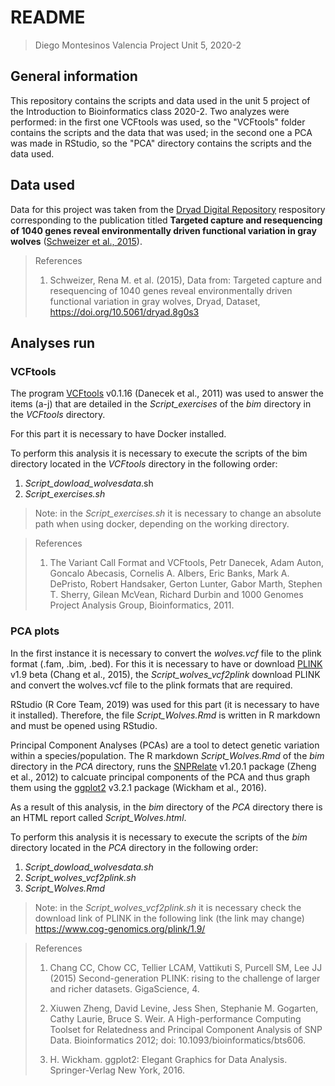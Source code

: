 # README

> Diego Montesinos Valencia
> Project Unit 5, 2020-2

## General information
This repository contains the scripts and data used in the unit 5 project of the Introduction to Bioinformatics class 2020-2. Two analyzes were performed: in the first one VCFtools was used, so the "VCFtools" folder contains the scripts and the data that was used; in the second one a PCA was made in RStudio, so the "PCA" directory contains the scripts and the data used.

## Data used
Data for this project was taken from the [Dryad Digital Repository](https://datadryad.org/stash/dataset/doi:10.5061/dryad.8g0s3) respository corresponding to the publication titled **Targeted capture and resequencing of 1040 genes reveal environmentally driven functional variation in gray wolves** ([Schweizer et al., 2015](https://onlinelibrary.wiley.com/doi/abs/10.1111/mec.13467)).

> References
>
> 1. Schweizer, Rena M. et al. (2015), Data from: Targeted capture and resequencing of 1040 genes reveal environmentally driven functional variation in gray wolves, Dryad, Dataset, https://doi.org/10.5061/dryad.8g0s3

## Analyses run

### VCFtools
The program [VCFtools](https://vcftools.github.io/index.html) v0.1.16 (Danecek et al., 2011) was used to answer the items (a-j) that are detailed in the *Script_exercises* of the *bim* directory in the *VCFtools* directory.

For this part it is necessary to have Docker installed.

To perform this analysis it is necessary to execute the scripts of the bim directory located in the *VCFtools* directory in the following order:

1. *Script_dowload_wolvesdata*.sh
2. *Script_exercises.sh*

> Note: in the *Script_exercises.sh* it is necessary to change an absolute path when using docker, depending on the working directory.



> References
>
> 1. The Variant Call Format and VCFtools, Petr Danecek, Adam Auton, Goncalo Abecasis, Cornelis A. Albers, Eric Banks, Mark A. DePristo, Robert Handsaker, Gerton Lunter, Gabor Marth, Stephen T. Sherry, Gilean McVean, Richard Durbin and 1000 Genomes Project Analysis Group, Bioinformatics, 2011.

### PCA plots

In the first instance it is necessary to convert the *wolves.vcf* file to the plink format (.fam, .bim, .bed). For this it is necessary to have or download [PLINK](https://www.cog-genomics.org/plink/1.9) v1.9 beta (Chang et al., 2015), the *Script_wolves_vcf2plink* download PLINK and convert the wolves.vcf file to the plink formats that are required.

RStudio (R Core Team, 2019) was used for this part (it is necessary to have it installed). Therefore, the file *Script_Wolves.Rmd* is written in R markdown and must be opened using RStudio.

Principal Component Analyses (PCAs) are a tool to detect genetic variation within a species/population. The R markdown *Script_Wolves.Rmd* of the *bim* directory in the *PCA* directory, runs the [SNPRelate](https://bioconductor.org/packages/release/bioc/html/SNPRelate.html) v1.20.1 package (Zheng et al., 2012) to calcuate principal components of  the PCA and thus graph them using the [ggplot2](https://ggplot2.tidyverse.org) v3.2.1 package (Wickham et al., 2016).

As a result of this analysis, in the *bim* directory of the *PCA* directory there is an HTML report called *Script_Wolves.html*.

To perform this analysis it is necessary to execute the scripts of the *bim* directory located in the *PCA* directory in the following order:

1. *Script_dowload_wolvesdata.sh*
2. *Script_wolves_vcf2plink.sh*
3. *Script_Wolves.Rmd*

> Note: in the *Script_wolves_vcf2plink.sh* it is necessary check the download link of PLINK in the following link (the link may change) https://www.cog-genomics.org/plink/1.9/



> References
>
> 1. Chang CC, Chow CC, Tellier LCAM, Vattikuti S, Purcell SM, Lee JJ (2015) Second-generation PLINK: rising to the challenge of larger and richer datasets. GigaScience, 4.
>
> 2. Xiuwen Zheng, David Levine, Jess Shen, Stephanie M. Gogarten, Cathy Laurie, Bruce S. Weir. A High-performance Computing Toolset for Relatedness and Principal Component Analysis of SNP Data. Bioinformatics 2012; doi: 10.1093/bioinformatics/bts606.
> 3. H. Wickham. ggplot2: Elegant Graphics for Data Analysis. Springer-Verlag New York, 2016.





